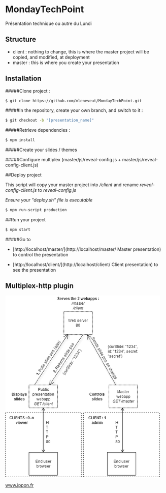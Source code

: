 MondayTechPoint
===============

Présentation technique ou autre du Lundi

## Structure
- client : nothing to change, this is where the master project will be copied, and modified, at deployment
- master : this is where you create your presentation

## Installation

#####Clone project : 
```sh
$ git clone https://github.com/mleneveut/MondayTechPoint.git
```

#####In the repository, create your own branch, and switch to it :
```sh
$ git checkout -b "[presentation_name]"
```
#####Retrieve dependencies : 
```sh
$ npm install
```
#####Create your slides / themes

#####Configure multiplex (master/js/reveal-config.js + master/js/reveal-config-client.js)


##Deploy project

This script will copy your master project into */client* and rename *reveal-config-client.js* to *reveal-config.js*

*Ensure your "deploy.sh" file is executable*

```sh
$ npm run-script production
```


##Run your project
```sh
$ npm start
```

#####Go to

- [http://localhost/master/](http://localhost/master/ Master presentation) to control the presentation

- [http://localhost/client/](http://localhost/client/ Client presentation) to see the presentation


## Multiplex-http plugin
![Multiplex-http plugin architecture](reveal/master/img/reveal-multiplex-http-diagram.png)



www.ippon.fr
